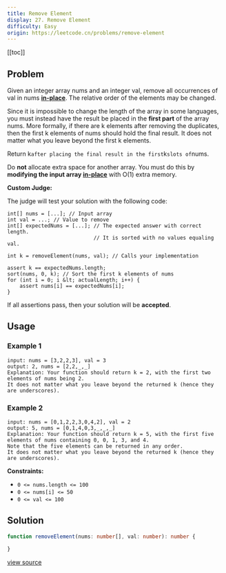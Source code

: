 ```yaml
---
title: Remove Element
display: 27. Remove Element
difficulty: Easy
origin: https://leetcode.cn/problems/remove-element
---
```


[[toc]]

## Problem

Given an integer array nums and an integer val, remove all occurrences of val in nums <a href="https://en.wikipedia.org/wiki/In-place_algorithm" target="_blank">**in-place**</a>. The relative order of the elements may be changed.

Since it is impossible to change the length of the array in some languages, you must instead have the result be placed in the **first part** of the array nums. More formally, if there are k elements after removing the duplicates, then the first k elements of nums should hold the final result. It does not matter what you leave beyond the first k elements.

Return k` after placing the final result in the first `k` slots of `nums.

Do **not** allocate extra space for another array. You must do this by **modifying the input array <a href="https://en.wikipedia.org/wiki/In-place_algorithm" target="_blank">in-place</a>** with O(1) extra memory.

**Custom Judge:**

The judge will test your solution with the following code:

```
int[] nums = [...]; // Input array
int val = ...; // Value to remove
int[] expectedNums = [...]; // The expected answer with correct length.
                            // It is sorted with no values equaling val.

int k = removeElement(nums, val); // Calls your implementation

assert k == expectedNums.length;
sort(nums, 0, k); // Sort the first k elements of nums
for (int i = 0; i &lt; actualLength; i++) {
    assert nums[i] == expectedNums[i];
}
```

If all assertions pass, then your solution will be **accepted**.

## Usage

### Example 1

```
input: nums = [3,2,2,3], val = 3
output: 2, nums = [2,2,_,_]
Explanation: Your function should return k = 2, with the first two elements of nums being 2.
It does not matter what you leave beyond the returned k (hence they are underscores).
```

### Example 2

```
input: nums = [0,1,2,2,3,0,4,2], val = 2
output: 5, nums = [0,1,4,0,3,_,_,_]
Explanation: Your function should return k = 5, with the first five elements of nums containing 0, 0, 1, 3, and 4.
Note that the five elements can be returned in any order.
It does not matter what you leave beyond the returned k (hence they are underscores).
```


**Constraints:**

- <code>0 &lt;= nums.length &lt;= 100</code>
- <code>0 &lt;= nums[i] &lt;= 50</code>
- <code>0 &lt;= val &lt;= 100</code>


## Solution

```ts
function removeElement(nums: number[], val: number): number {

}
```

[view source](https://leetcode.cn/problems/remove-element)
